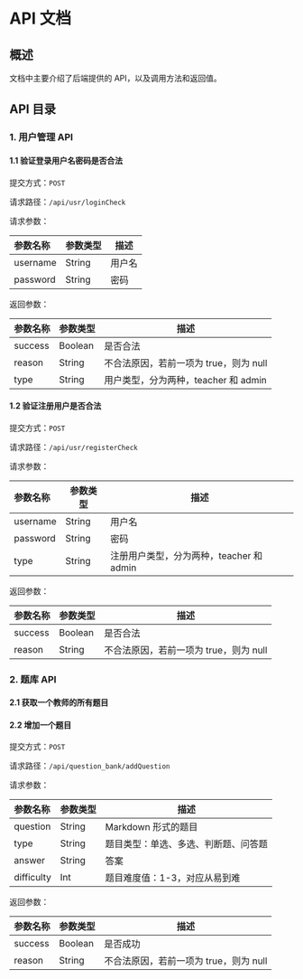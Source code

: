 # API 文档

## 概述 

文档中主要介绍了后端提供的 API，以及调用方法和返回值。

## API 目录

### 1. 用户管理 API

#### 1.1 验证登录用户名密码是否合法

提交方式：`POST`

请求路径：`/api/usr/loginCheck`

请求参数：

| 参数名称 | 参数类型 | 描述   |
| :------- | -------- | ------ |
| username | String   | 用户名 |
| password | String   | 密码   |

返回参数：

| 参数名称 | 参数类型 | 描述                                   |
| :------- | -------- | -------------------------------------- |
| success  | Boolean  | 是否合法                               |
| reason   | String   | 不合法原因，若前一项为 true，则为 null |
| type     | String   | 用户类型，分为两种，teacher 和 admin   |

#### 1.2 验证注册用户是否合法

提交方式：`POST`

请求路径：`/api/usr/registerCheck`

请求参数：

| 参数名称 | 参数类型 | 描述                                     |
| :------- | -------- | ---------------------------------------- |
| username | String   | 用户名                                   |
| password | String   | 密码                                     |
| type     | String   | 注册用户类型，分为两种，teacher 和 admin |

返回参数：

| 参数名称 | 参数类型 | 描述                                   |
| :------- | -------- | -------------------------------------- |
| success  | Boolean  | 是否合法                               |
| reason   | String   | 不合法原因，若前一项为 true，则为 null |

### 2. 题库 API

#### 2.1 获取一个教师的所有题目

#### 2.2 增加一个题目

提交方式：`POST`

请求路径：`/api/question_bank/addQuestion`

请求参数：

| 参数名称   | 参数类型 | 描述                                 |
| :--------- | -------- | ------------------------------------ |
| question   | String   | Markdown 形式的题目                  |
| type       | String   | 题目类型：单选、多选、判断题、问答题 |
| answer     | String   | 答案                                 |
| difficulty | Int      | 题目难度值：1-3，对应从易到难        |

返回参数：

| 参数名称 | 参数类型 | 描述                                   |
| :------- | -------- | -------------------------------------- |
| success  | Boolean  | 是否成功                               |
| reason   | String   | 不合法原因，若前一项为 true，则为 null |

### 
